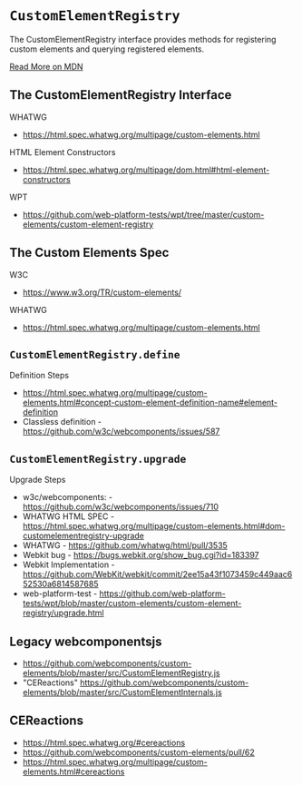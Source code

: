 # `CustomElementRegistry`

The CustomElementRegistry interface provides methods for registering custom elements and querying registered elements.

[Read More on MDN](https://developer.mozilla.org/en-US/docs/Web/API/CustomElementRegistry)


## The CustomElementRegistry Interface

WHATWG
  - https://html.spec.whatwg.org/multipage/custom-elements.html

HTML Element Constructors
  - https://html.spec.whatwg.org/multipage/dom.html#html-element-constructors

WPT
  - https://github.com/web-platform-tests/wpt/tree/master/custom-elements/custom-element-registry


## The Custom Elements Spec

W3C
  - https://www.w3.org/TR/custom-elements/

WHATWG
  - https://html.spec.whatwg.org/multipage/custom-elements.html


## `CustomElementRegistry.define`

Definition Steps
  - https://html.spec.whatwg.org/multipage/custom-elements.html#concept-custom-element-definition-name#element-definition
  - Classless definition - https://github.com/w3c/webcomponents/issues/587


## `CustomElementRegistry.upgrade`

Upgrade Steps
  - w3c/webcomponents: - https://github.com/w3c/webcomponents/issues/710
  - WHATWG HTML SPEC - https://html.spec.whatwg.org/multipage/custom-elements.html#dom-customelementregistry-upgrade
  - WHATWG - https://github.com/whatwg/html/pull/3535
  - Webkit bug - https://bugs.webkit.org/show_bug.cgi?id=183397
  - Webkit Implementation - https://github.com/WebKit/webkit/commit/2ee15a43f1073459c449aac652530a6814587685
  - web-platform-test - https://github.com/web-platform-tests/wpt/blob/master/custom-elements/custom-element-registry/upgrade.html


## Legacy webcomponentsjs

   - https://github.com/webcomponents/custom-elements/blob/master/src/CustomElementRegistry.js
   - "CEReactions" https://github.com/webcomponents/custom-elements/blob/master/src/CustomElementInternals.js


## CEReactions
   - https://html.spec.whatwg.org/#cereactions
   - https://github.com/webcomponents/custom-elements/pull/62
   - https://html.spec.whatwg.org/multipage/custom-elements.html#cereactions
